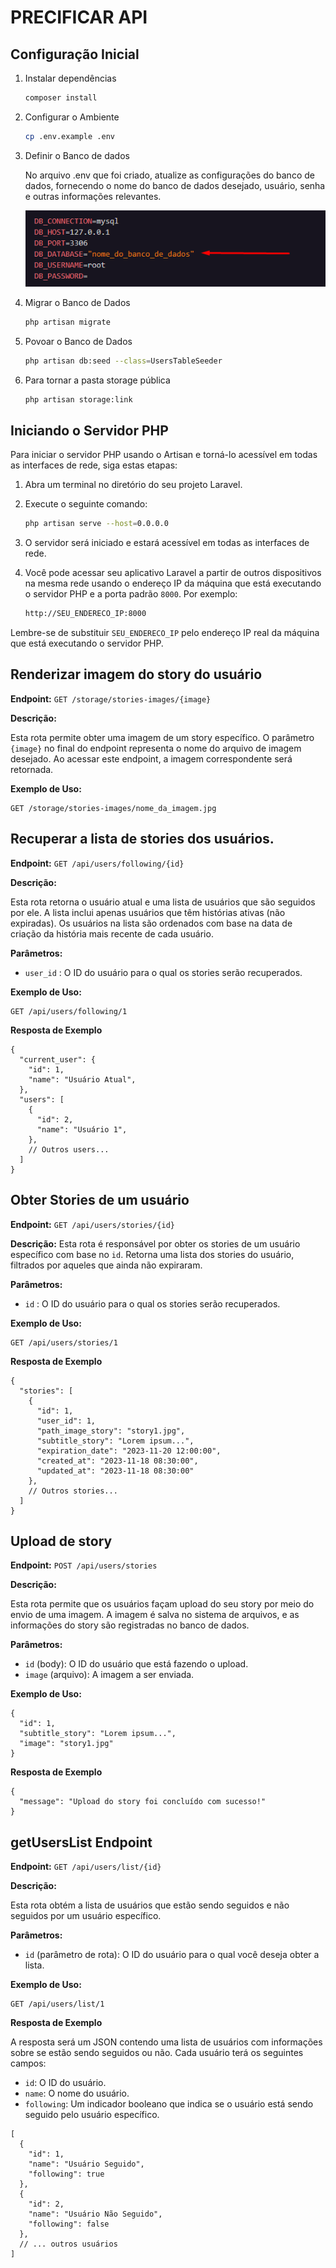 # PRECIFICAR API

## Configuração Inicial

1. Instalar dependências

    ```bash
    composer install
    ```

2. Configurar o Ambiente

    ```bash
    cp .env.example .env  
    ```

3. Definir o Banco de dados

    No arquivo .env que foi criado, atualize as configurações do banco de dados, fornecendo o nome do banco de dados desejado, usuário, senha e outras informações relevantes.

    ![Screenshot 1](screenshots/banco.png)

4. Migrar o Banco de Dados

    ```bash
    php artisan migrate 
    ```

5. Povoar o Banco de Dados

    ```bash
    php artisan db:seed --class=UsersTableSeeder
    ```

6. Para tornar a pasta storage pública

    ```bash
    php artisan storage:link
    ```

## Iniciando o Servidor PHP 

Para iniciar o servidor PHP usando o Artisan e torná-lo acessível em todas as interfaces de rede, siga estas etapas:

1. Abra um terminal no diretório do seu projeto Laravel.

2. Execute o seguinte comando:

    ```bash
    php artisan serve --host=0.0.0.0
    ```

3. O servidor será iniciado e estará acessível em todas as interfaces de rede.

4. Você pode acessar seu aplicativo Laravel a partir de outros dispositivos na mesma rede usando o endereço IP da máquina que está executando o servidor PHP e a porta padrão `8000`. Por exemplo:

    ```bash
    http://SEU_ENDERECO_IP:8000
    ```

Lembre-se de substituir `SEU_ENDERECO_IP` pelo endereço IP real da máquina que está executando o servidor PHP.

## Renderizar imagem do story do usuário

**Endpoint:** `GET /storage/stories-images/{image}`

**Descrição:**

Esta rota permite obter uma imagem de um story específico. O parâmetro `{image}` no final do endpoint representa o nome do arquivo de imagem desejado. Ao acessar este endpoint, a imagem correspondente será retornada.

**Exemplo de Uso:**

```http
GET /storage/stories-images/nome_da_imagem.jpg
```

## Recuperar a lista de stories dos usuários.

**Endpoint:** `GET /api/users/following/{id}`

**Descrição:**

Esta rota retorna o usuário atual e uma lista de usuários que são seguidos por ele. A lista inclui apenas usuários que têm histórias ativas (não expiradas). Os usuários na lista são ordenados com base na data de criação da história mais recente de cada usuário.

**Parâmetros:**
- `user_id` : O ID do usuário para o qual os stories serão recuperados.

**Exemplo de Uso:**
```http
GET /api/users/following/1
```

**Resposta de Exemplo**

```http
{
  "current_user": {
    "id": 1,
    "name": "Usuário Atual",
  },
  "users": [
    {
      "id": 2,
      "name": "Usuário 1",
    },
    // Outros users...
  ]
}
```

## Obter Stories de um usuário

**Endpoint:** `GET /api/users/stories/{id}`

**Descrição:**
Esta rota é responsável por obter os stories de um usuário específico com base no `id`. Retorna uma lista dos stories do usuário, filtrados por aqueles que ainda não expiraram.

**Parâmetros:**
- `id` : O ID do usuário para o qual os stories serão recuperados.

**Exemplo de Uso:**
```http
GET /api/users/stories/1
```

**Resposta de Exemplo**

```http
{
  "stories": [
    {
      "id": 1,
      "user_id": 1,
      "path_image_story": "story1.jpg",
      "subtitle_story": "Lorem ipsum...",
      "expiration_date": "2023-11-20 12:00:00",
      "created_at": "2023-11-18 08:30:00",
      "updated_at": "2023-11-18 08:30:00"
    },
    // Outros stories...
  ]
}
```

## Upload de story

**Endpoint:** `POST /api/users/stories`

**Descrição:**

Esta rota permite que os usuários façam upload do seu story por meio do envio de uma imagem. A imagem é salva no sistema de arquivos, e as informações do story são registradas no banco de dados.

**Parâmetros:**
- `id` (body): O ID do usuário que está fazendo o upload.
- `image` (arquivo): A imagem a ser enviada.

**Exemplo de Uso:**
```http
{
  "id": 1,
  "subtitle_story": "Lorem ipsum...",
  "image": "story1.jpg"
}
```

**Resposta de Exemplo**

```http
{
  "message": "Upload do story foi concluído com sucesso!"
}
```
## getUsersList Endpoint

**Endpoint:** `GET /api/users/list/{id}`

**Descrição:**

Esta rota obtém a lista de usuários que estão sendo seguidos e não seguidos por um usuário específico.

**Parâmetros:**
- `id` (parâmetro de rota): O ID do usuário para o qual você deseja obter a lista.

**Exemplo de Uso:**
```http
GET /api/users/list/1
```

**Resposta de Exemplo**

A resposta será um JSON contendo uma lista de usuários com informações sobre se estão sendo seguidos ou não. Cada usuário terá os seguintes campos:

- `id`: O ID do usuário.
- `name`: O nome do usuário.
- `following`: Um indicador booleano que indica se o usuário está sendo seguido pelo usuário específico.


```http
[
  {
    "id": 1,
    "name": "Usuário Seguido",
    "following": true
  },
  {
    "id": 2,
    "name": "Usuário Não Seguido",
    "following": false
  },
  // ... outros usuários
]
```
